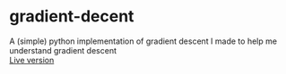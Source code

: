 # gradient-decent
A (simple) python implementation of gradient descent I made to help me understand gradient descent  
[Live version](https://repl.it/@rorysharp/Gradient-decent)
